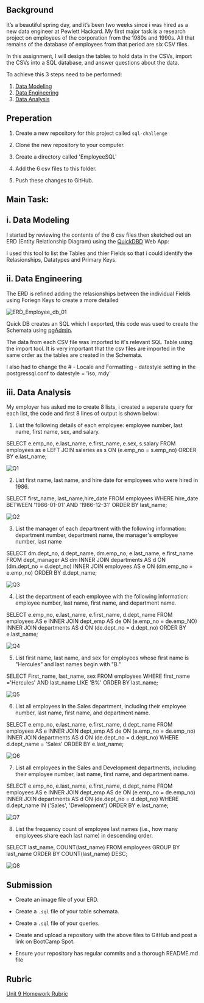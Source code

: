 ## Background 

It’s a beautiful spring day, and it’s been two weeks since i was hired as a new data engineer at Pewlett Hackard. My first major task is a research project on employees of the corporation from the 1980s and 1990s. All that remains of the database of employees from that period are six CSV files.

In this assignment, I will design the tables to hold data in the CSVs, import the CSVs into a SQL database, and answer questions about the data. 

To achieve this 3 steps need to be performed:

1. [Data Modeling](#data-modeling)
2. [Data Engineering](#data-engineering)
3. [Data Analysis](#data-analysis)

## Preperation 

1. Create a new repository for this project called `sql-challenge`

2. Clone the new repository to your computer.

3. Create a directory called 'EmployeeSQL' 

4. Add the 6 csv files to this folder.

5. Push these changes to GitHub.


## Main Task: <a id="main-task"></a>

## i. Data Modeling <a id="data-modeling"></a>

I started by reviewing the contents of the 6 csv files then sketched out an ERD (Entity Relationship Diagram) using the [QuickDBD](https://www.quickdatabasediagrams.com/) Web App:

I used this tool to list the Tables and thier Fields so that i could identify the Relasionships, Datatypes and Primary Keys.



## ii. Data Engineering <a id="data-engineering"></a>

The ERD is refined adding the relasionships between the individual Fields using Foriegn Keys to create a more detailed

![ERD_Employee_db_01](https://user-images.githubusercontent.com/85430216/166204830-2dbd8b52-3c3f-4cf4-9b17-f24c5cf2a0ef.png)

Quick DB creates an SQL which I exported, this code was used to create the Schemata using [pgAdmin](https://www.pgadmin.org/).

The data from each CSV file was imported to it's relevant SQL Table using the import tool. It is very important that the csv files are imported in the same order as the tables are created in the Schemata.

I also had to change the # - Locale and Formatting - datestyle setting in the postgressql.conf to datestyle = 'iso, mdy'  


## iii. Data Analysis <a id="data-analysis"></a>

My employer has asked me to create 8 lists, i created a seperate query for each list, the code and first 8 lines of output is shown below:

1. List the following details of each employee: employee number, last name, first name, sex, and salary.

SELECT  e.emp_no,
        e.last_name,
        e.first_name,
        e.sex,
        s.salary
FROM employees as e
    LEFT JOIN saleries as s
    ON (e.emp_no = s.emp_no)
ORDER BY e.last_name;

![Q1](https://user-images.githubusercontent.com/85430216/166204967-6a5dc2cd-e3b6-4723-90ed-67c137f9214d.PNG)

2. List first name, last name, and hire date for employees who were hired in 1986.

SELECT first_name, last_name,hire_date 
FROM employees
WHERE hire_date 
BETWEEN '1986-01-01' 
AND '1986-12-31'
ORDER BY last_name;

![Q2](https://user-images.githubusercontent.com/85430216/166205016-1e66eb83-8694-4f13-8c61-16a17e156a9a.PNG)

3. List the manager of each department with the following information: department number, department name, the manager's employee number, last name

SELECT	dm.dept_no,
		d.dept_name,
		dm.emp_no,
		e.last_name,
		e.first_name
FROM	dept_manager AS dm
	INNER JOIN departments AS d
	ON (dm.dept_no = d.dept_no)
	INNER JOIN employees AS e
	ON (dm.emp_no = e.emp_no)
ORDER BY d.dept_name;

![Q3](https://user-images.githubusercontent.com/85430216/166205039-221676ea-5883-43bc-bf80-c1a7757bfcb9.PNG)

4. List the department of each employee with the following information: employee number, last name, first name, and department name.

SELECT	e.emp_no,
		e.last_name,
		e.first_name,
		d.dept_name
FROM employees AS e
	INNER JOIN dept_emp AS de
	ON (e.emp_no = de.emp_NO)
	INNER JOIN departments AS d
	ON (de.dept_no = d.dept_no)
ORDER BY e.last_name;

![Q4](https://user-images.githubusercontent.com/85430216/166205074-f96e27fd-d8b0-4830-89be-b7e087b3eb89.PNG)

5. List first name, last name, and sex for employees whose first name is "Hercules" and last names begin with "B."

SELECT	First_name,
		last_name,
		sex
FROM employees
WHERE first_name ='Hercules'
AND last_name LIKE 'B%'
ORDER BY last_name;

![Q5](https://user-images.githubusercontent.com/85430216/166205095-341dff86-808e-4454-a6ca-83322281ba43.PNG)

6. List all employees in the Sales department, including their employee number, last name, first name, and department name.

SELECT	e.emp_no,
		e.last_name,
		e.first_name,
		d.dept_name
FROM employees AS e
	INNER JOIN dept_emp AS de
	ON (e.emp_no = de.emp_no)
	INNER JOIN departments AS d
	ON (de.dept_no = d.dept_no)
WHERE d.dept_name = 'Sales'
ORDER BY e.last_name;

![Q6](https://user-images.githubusercontent.com/85430216/166205122-77307537-cf7d-4b99-a350-58915c1d7575.PNG)

7. List all employees in the Sales and Development departments, including their employee number, last name, first name, and department name.

SELECT	e.emp_no,
		e.last_name,
		e.first_name,
		d.dept_name
FROM employees AS e
	INNER JOIN dept_emp AS de
	ON (e.emp_no = de.emp_no)
	INNER JOIN departments AS d
	ON (de.dept_no = d.dept_no)
WHERE d.dept_name IN ('Sales', 'Development')
ORDER BY e.last_name;

![Q7](https://user-images.githubusercontent.com/85430216/166205135-1104f7d1-902b-4f91-97f7-81c973f11b90.PNG)

8. List the frequency count of employee last names (i.e., how many employees share each last name) in descending order.

SELECT last_name,
COUNT(last_name)
FROM employees
GROUP BY last_name
ORDER BY COUNT(last_name)
DESC;

![Q8](https://user-images.githubusercontent.com/85430216/166205174-ae345113-a17b-49ff-8e59-c7736f593329.PNG)

## Submission

* Create an image file of your ERD.

* Create a `.sql` file of your table schemata.

* Create a `.sql` file of your queries.

* Create and upload a repository with the above files to GitHub and post a link on BootCamp Spot.

* Ensure your repository has regular commits and a thorough README.md file

## Rubric

[Unit 9 Homework Rubric](https://docs.google.com/document/d/1OksnTYNCT0v0E-VkhIMJ9-iG0_oXNwCZAJlKV0aVMKQ/edit?usp=sharing)
